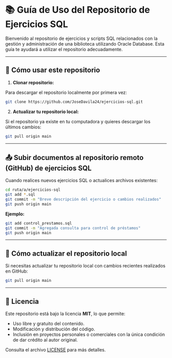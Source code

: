 # 📚 Guía de Uso del Repositorio de Ejercicios SQL

Bienvenido al repositorio de ejercicios y scripts SQL relacionados con la gestión y administración de una biblioteca utilizando Oracle Database. Esta guía te ayudará a utilizar el repositorio adecuadamente.

---

## 🚀 Cómo usar este repositorio

1. **Clonar repositorio:**

Para descargar el repositorio localmente por primera vez:
```bash
git clone https://github.com/JoseDavila24/ejercicios-sql.git
```

2. **Actualizar tu repositorio local:**

Si el repositorio ya existe en tu computadora y quieres descargar los últimos cambios:
```bash
git pull origin main
```

---

## 📤 Subir documentos al repositorio remoto (GitHub) de ejercicios SQL

Cuando realices nuevos ejercicios SQL o actualices archivos existentes:

```bash
cd ruta/a/ejercicios-sql
git add *.sql
git commit -m "Breve descripción del ejercicio o cambios realizados"
git push origin main
```

**Ejemplo:**
```bash
git add control_prestamos.sql
git commit -m "Agregada consulta para control de préstamos"
git push origin main
```

---

## 🔄 Cómo actualizar el repositorio local

Si necesitas actualizar tu repositorio local con cambios recientes realizados en GitHub:

```bash
git pull origin main
```

---

## 📄 Licencia

Este repositorio está bajo la licencia **MIT**, lo que permite:
- Uso libre y gratuito del contenido.
- Modificación y distribución del código.
- Inclusión en proyectos personales o comerciales con la única condición de dar crédito al autor original.

Consulta el archivo [LICENSE](LICENSE) para más detalles.

